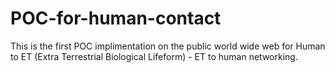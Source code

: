 #  POC-for-human-contact


This is the first POC implimentation on the public world wide web for Human to ET (Extra Terrestrial Biological Lifeform) - ET to human networking. 

 
